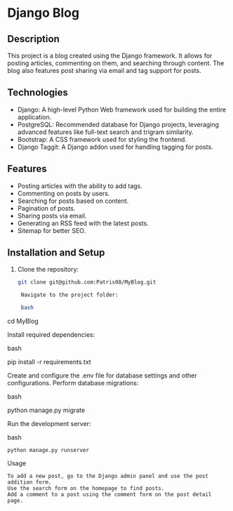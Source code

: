 # Django Blog

## Description
This project is a blog created using the Django framework. It allows for posting articles, commenting on them, and searching through content. The blog also features post sharing via email and tag support for posts.

## Technologies
- Django: A high-level Python Web framework used for building the entire application.
- PostgreSQL: Recommended database for Django projects, leveraging advanced features like full-text search and trigram similarity.
- Bootstrap: A CSS framework used for styling the frontend.
- Django Taggit: A Django addon used for handling tagging for posts.

## Features
- Posting articles with the ability to add tags.
- Commenting on posts by users.
- Searching for posts based on content.
- Pagination of posts.
- Sharing posts via email.
- Generating an RSS feed with the latest posts.
- Sitemap for better SEO.

## Installation and Setup
1. Clone the repository:
   ```bash
   git clone git@github.com:Patris08/MyBlog.git

    Navigate to the project folder:

    bash

cd MyBlog

Install required dependencies:

bash

pip install -r requirements.txt

Create and configure the .env file for database settings and other configurations.
Perform database migrations:

bash

python manage.py migrate

Run the development server:

bash

    python manage.py runserver

Usage

    To add a new post, go to the Django admin panel and use the post addition form.
    Use the search form on the homepage to find posts.
    Add a comment to a post using the comment form on the post detail page.

